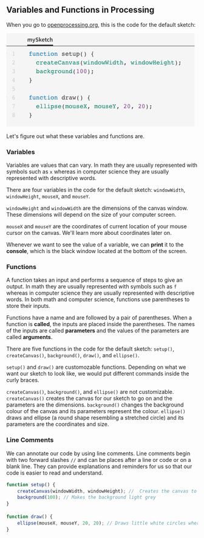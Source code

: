 ## Variables and Functions in Processing

When you go to [openprocessing.org](openprocessing.org), this is the code for the default sketch:

![](../Images/Default_Sketch.png)

Let's figure out what these variables and functions are.

### Variables

Variables are values that can vary. In math they are usually represented with symbols such as `x` whereas in computer science they are usually represented with descriptive words.

There are four variables in the code for the default sketch: `windowWidth`, `windowHeight`, `mouseX`, and `mouseY`.

`windowHeight` and `windowWidth` are the dimensions of the canvas window. These dimensions will depend on the size of your computer screen.

`mouseX` and `mouseY` are the coordinates of current location of your mouse cursor on the canvas. We'll learn more about coordinates later on.

Whenever we want to see the value of a variable, we can **print** it to the **console**, which is the black window located at the bottom of the screen.


### Functions

A function takes an input and performs a sequence of steps to give an output. In math they are usually represented with symbols such as `f` whereas in computer science they are usually represented with descriptive words. In both math and computer science, functions use parentheses to store their inputs.

Functions have a name and are followed by a pair of parentheses. When a function is **called**, the inputs are placed inside the parentheses. The names of the inputs are called **parameters** and the values of the parameters are called **arguments**.

There are five functions in the code for the default sketch: `setup()`, `createCanvas()`, `background()`, `draw()`, and `ellipse()`.

`setup()` and `draw()` are customozable functions. Depending on what we want our sketch to look like, we would put different commands inside the curly braces.

`createCanvas()`, `background()`, and `ellipse()` are not customizable. `createCanvas()` creates the canvas for our sketch to go on and the parameters are the dimensions. `background()` changes the background colour of the canvas and its parameters represent the colour. `ellipse()` draws and ellipse (a round shape resembling a stretched circle) and its parameters are the coordinates and size.


### Line Comments

We can annotate our code by using line comments. Line comments begin with two forward slashes `//` and can be places after a line or code or on a blank line.
They can provide explanations and reminders for us so that our code is easier to read and understand.

```js
function setup() {
	createCanvas(windowWidth, windowHeight); //  Creates the canvas to be the maximum size 
	background(100); // Makes the background light grey
}

function draw() {
	ellipse(mouseX, mouseY, 20, 20); // Draws little white circles wherever the mouse moves to
}

```
